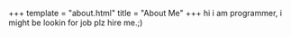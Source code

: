 +++
template = "about.html"
title = "About Me"
+++
hi i am programmer, i might be lookin for job plz hire me.;)